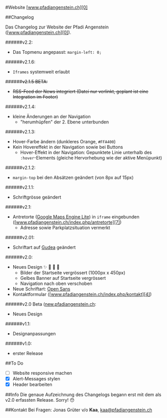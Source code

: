 #Website [www.pfadiangenstein.ch][0]

##Changelog

Das Changelog zur Website der Pfadi Angenstein ([www.pfadiangenstein.ch][0]).

######v2.2:
- Das Topmenu angepasst: `margin-left: 0;`

######v2.1.6:
- `Iframes` systemweit erlaubt

######~~v2.1.5 BETA:~~
- ~~RSS-Feed der News integriert (Datei nur verlinkt, geplant ist eine Integration im Footer)~~ 

######v2.1.4:
- kleine Änderungen an der Navigation
  - "herumhüpfen" der 2. Ebene unterbunden

######v2.1.3:
- Hover-Farbe ändern (dunkleres Orange, `#FFA400`)
- Kein Hovereffekt in der Navigation sowie bei Buttons
  - Hover-Effekt in der Navigation: Gepunktete Linie unterhalb des `:hover`-Elements (gleiche Hervorhebung wie der aktive Menüpunkt)

######v2.1.2:
- `margin-top` bei den Absätzen geändert (von 8px auf 15px)

######v2.1.1:
- Schriftgrösse geändert

######v2.1:
- Antretorte ([Google Maps Engine Lite][6]) in `iframe` eingebunden ([www.pfadiangenstein.ch/index.php/antretorte][7])
  - Adresse sowie Parkplatzsituation vermerkt

######v2.01:
- Schriftart auf [Gudea][5] geändert

######v2.0:
- Neues Design :sparkles: :tada: :tada: :confetti_ball:
  - Bilder der Startseite vergrössert (1000px x 450px)
  - Gelbes Banner auf Startseite vergrössert
  - Navigation nach oben verschoben
- Neue Schriftart: [Open Sans][3]
- Kontaktformular ([www.pfadiangenstein.ch/index.php/kontakt][4])


######v2.0 Beta ([new.pfadiangenstein.ch][2]:
- Neues Design

######v1.1:
- Designanpassungen

######v1.0:
- erster Release

##To Do
- [ ] Website responsive machen
- [x] Alert-Messages stylen
- [x] Header bearbeiten
 
##Info
Die genaue Aufzeichnung des Changelogs begann erst mit dem als v2.0 erfassten Release. Sorry! :hushed:

##Kontakt
Bei Fragen: Jonas Grüter v/o **Kaa**, [kaa@pfadiangenstein.ch][1]

[0]: http://www.pfadiangenstein.ch "www.pfadiangenstein.ch"
[1]: mailto:kaa@pfadiangenstein.ch "kaa@pfadiangenstein.ch"
[2]: http://new.pfadiangenstein.ch "new.pfadiangenstein.ch"
[3]: http://www.google.com/fonts/specimen/Open+Sans "Open Sans"
[4]: http://www.pfadiangenstein.ch/index.php/kontakt "Kontaktformular"
[5]: http://www.google.com/fonts/specimen/Gudea "Gudea"
[6]: https://mapsengine.google.com/map/ "Google Maps Engine Lite"
[7]: http://www.pfadiangenstein.ch/index.php/antretorte "Antretorte"
